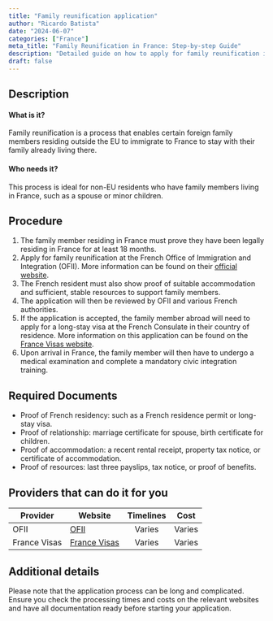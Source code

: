 ```yaml
---
title: "Family reunification application"
author: "Ricardo Batista"
date: "2024-06-07"
categories: ["France"]
meta_title: "Family Reunification in France: Step-by-step Guide"
description: "Detailed guide on how to apply for family reunification in France"
draft: false
---
```


## Description

#### What is it?
Family reunification is a process that enables certain foreign family members residing outside the EU to immigrate to France to stay with their family already living there.

#### Who needs it?
This process is ideal for non-EU residents who have family members living in France, such as a spouse or minor children.

## Procedure

1. The family member residing in France must prove they have been legally residing in France for at least 18 months.
2. Apply for family reunification at the French Office of Immigration and Integration (OFII). More information can be found on their [official website](http://www.ofii.fr/).
3. The French resident must also show proof of suitable accommodation and sufficient, stable resources to support family members.
4. The application will then be reviewed by OFII and various French authorities.
5. If the application is accepted, the family member abroad will need to apply for a long-stay visa at the French Consulate in their country of residence. More information on this application can be found on the [France Visas website](https://france-visas.gouv.fr/).
6. Upon arrival in France, the family member will then have to undergo a medical examination and complete a mandatory civic integration training.

## Required Documents

- Proof of French residency: such as a French residence permit or long-stay visa.
- Proof of relationship: marriage certificate for spouse, birth certificate for children.
- Proof of accommodation: a recent rental receipt, property tax notice, or certificate of accommodation.
- Proof of resources: last three payslips, tax notice, or proof of benefits.

## Providers that can do it for you

| Provider                   |     Website                      |     Timelines             |       Cost           |
| --------------------- | -----------------------------| :----------------: | :--------------: |
| OFII                        |  [OFII](http://www.ofii.fr)  |      Varies               |        Varies     |
| France Visas            | [France Visas](https://france-visas.gouv.fr/) | Varies | Varies |

## Additional details
Please note that the application process can be long and complicated. Ensure you check the processing times and costs on the relevant websites and have all documentation ready before starting your application.